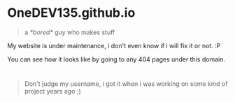# OneDEV135.github.io
> a *\*bored\** guy who makes stuff

My website is under maintenance, i don't even know if i will fix it or not. :P

You can see how it looks like by going to any 404 pages under this domain. 


# 
> Don't judge my username, i got it when i was working on some kind of project years ago ;)
